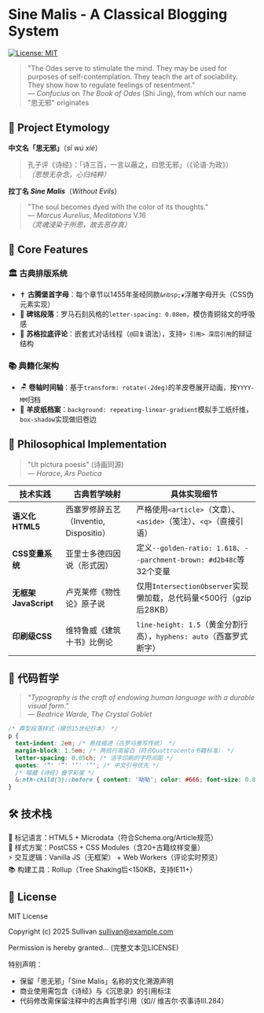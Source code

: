# Sine Malis - A Classical Blogging System  
[![License: MIT](https://img.shields.io/badge/License-MIT-green.svg)](LICENSE)  

> "The Odes serve to stimulate the mind. They may be used for purposes of self-contemplation. They teach the art of sociability. They show how to regulate feelings of resentment."  
> ― *Confucius* on *The Book of Odes* (Shi Jing), from which our name "思无邪" originates  


## 🌿 Project Etymology  
**中文名「思无邪」**（*sī wú xié*）  
> 孔子评《诗经》：「诗三百，一言以蔽之，曰思无邪」（《论语·为政》）  
> *（思想无杂念，心归纯粹）*  

**拉丁名 *Sine Malis***（*Without Evils*）  
> "The soul becomes dyed with the color of its thoughts."  
> ― *Marcus Aurelius*, *Meditations* V.16  
> *（灵魂浸染于所思，故去恶存真）*  


## 📜 Core Features  
### 🏛️ 古典排版系统  
- ✝️ **古腾堡首字母**：每个章节以1455年圣经同款`&nbsp;❦︎`浮雕字母开头（CSS伪元素实现）  
- 📜 **碑铭段落**：罗马石刻风格的`letter-spacing: 0.08em`，模仿青铜铭文的呼吸感  
- 💬 **苏格拉底评论**：嵌套式对话线程（`@回复`语法），支持`> 引用> 深层引用`的辩证结构  

### 📚 典籍化架构  
- 🪑 **卷轴时间轴**：基于`transform: rotate(-2deg)`的羊皮卷展开动画，按`YYYY-MM`归档  
- 📜 **羊皮纸档案**：`background: repeating-linear-gradient`模拟手工纸纤维，`box-shadow`实现做旧卷边  


## 🧩 Philosophical Implementation  
> "Ut pictura poesis" (诗画同源)  
> ― *Horace*, *Ars Poetica*  

| 技术实践               | 古典哲学映射               | 具体实现细节                     |  
|------------------------|--------------------------|------------------------------|  
| **语义化HTML5**        | 西塞罗修辞五艺（Inventio, Dispositio） | 严格使用`<article>`（文章）、`<aside>`（笺注）、`<q>`（直接引语） |  
| **CSS变量系统**        | 亚里士多德四因说（形式因）   | 定义`--golden-ratio: 1.618`、`--parchment-brown: #d2b48c`等32个变量 |  
| **无框架JavaScript**     | 卢克莱修《物性论》原子说     | 仅用`IntersectionObserver`实现懒加载，总代码量<500行（gzip后28KB） |  
| **印刷级CSS**          | 维特鲁威《建筑十书》比例论   | `line-height: 1.5`（黄金分割行高），`hyphens: auto`（西塞罗式断字） |  


## 📜 代码哲学  
> *"Typography is the craft of endowing human language with a durable visual form."*  
> ― *Beatrice Warde*, *The Crystal Goblet*  

```css
/* 典型段落样式（模仿15世纪抄本） */
p {
  text-indent: 2em; /* 悬挂缩进（古罗马誊写传统） */
  margin-block: 1.5em; /* 两倍行高留白（符合Quattrocento书籍标准） */
  letter-spacing: 0.05ch; /* 活字印刷的字符间距 */
  quotes: '“' '”' '‘' '’'; /* 中文引号优先 */
  /* 暗藏《诗经》叠字彩蛋 */
  &:nth-child(3)::before { content: '呦呦'; color: #666; font-size: 0.8em; }
}
```

## 🛠️ 技术栈

📜 标记语言：HTML5 + Microdata（符合Schema.org/Article规范）  
🎨 样式方案：PostCSS + CSS Modules（含20+古籍纹样变量）  
⚡ 交互逻辑：Vanilla JS（无框架） + Web Workers（评论实时预览）  
📚 构建工具：Rollup（Tree Shaking后<150KB，支持IE11+）  

## 📄 License

MIT License

Copyright (c) 2025 Sullivan <sullivan@example.com>

Permission is hereby granted... (完整文本见LICENSE)

特别声明：  
- 保留「思无邪」「Sine Malis」名称的文化溯源声明  
- 商业使用需包含《诗经》与《沉思录》的引用标注  
- 代码修改需保留注释中的古典哲学引用（如// 维吉尔·农事诗III.284）

